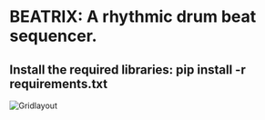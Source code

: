 # BEATRIX: A rhythmic drum beat sequencer.

## Install the required libraries: pip install -r requirements.txt 
![Gridlayout](https://user-images.githubusercontent.com/85631831/209206057-112d5898-3472-436e-9df4-13dd6b75db55.png)



